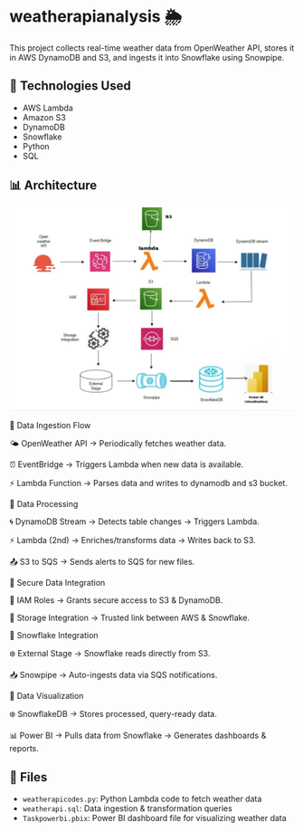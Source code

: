 # weatherapianalysis 🌦️

This project collects real-time weather data from OpenWeather API, stores it in AWS DynamoDB and S3, and ingests it into Snowflake using Snowpipe.

## 🔧 Technologies Used
- AWS Lambda
- Amazon S3
- DynamoDB
- Snowflake
- Python
- SQL

## 📊 Architecture

![Architecture Diagram](archweatherapi.jpeg)

🔄 Data Ingestion Flow

🌤 OpenWeather API → Periodically fetches weather data.

⏰ EventBridge → Triggers Lambda when new data is available.

⚡ Lambda Function → Parses data and writes to dynamodb and s3 bucket.

🔄 Data Processing

🌀 DynamoDB Stream → Detects table changes → Triggers Lambda.

⚡ Lambda (2nd) → Enriches/transforms data → Writes back to S3.

📤  S3 to SQS → Sends alerts to SQS for new files.

🔄 Secure Data Integration

🔐 IAM Roles → Grants secure access to S3 & DynamoDB.

🤝 Storage Integration → Trusted link between AWS & Snowflake.

🔄 Snowflake Integration

❄️ External Stage → Snowflake reads directly from S3.

📥 Snowpipe → Auto-ingests data via SQS notifications.

🔄 Data Visualization

❄️ SnowflakeDB → Stores processed, query-ready data.

📊 Power BI → Pulls data from Snowflake → Generates dashboards & reports.


## 📁 Files
- `weatherapicodes.py`: Python Lambda code to fetch weather data
- `weatherapi.sql`: Data ingestion & transformation queries
- `Taskpowerbi.pbix`: Power BI dashboard file for visualizing weather data
